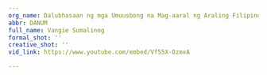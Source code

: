 ```yaml
---
org_name: Dalubhasaan ng mga Umuusbong na Mag-aaral ng Araling Filipino
abbr: DANUM
full_name: Vangie Sumalinog
formal_shot: ''
creative_shot: ''
vid_link: https://www.youtube.com/embed/Vf55X-OzmxA

---
```

